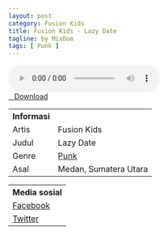```yaml
---
layout: post
category: Fusion Kids
title: Fusion Kids - Lazy Date
tagline: by MixDom
tags: [ Punk ]
---
```


<audio class='js-player' style="--plyr-color-main: #212121;" controls>
<source src="https://drive.google.com/uc?authuser=0&id=14b3YqmTYQa4detdS6b4aPsUv5QcazzQW&export=download" type="audio/mp3">
</audio>

<!--more-->

<div class="post-button text-center">
<a target="_blank" class="btn" href="https://drive.google.com/uc?authuser=0&id=14b3YqmTYQa4detdS6b4aPsUv5QcazzQW&export=download">
<i class="fa fa-caret-down" aria-hidden="true"></i>&nbsp; &nbsp;Download
</a>
</div>

<table>
<tr>
<th>Informasi</th>
<th></th>
</tr>
<tr>
<td>Artis</td>
<td>Fusion Kids</td>
</tr>
<tr>
<td>Judul</td>
<td>Lazy Date</td>
</tr>
<tr>
<td>Genre</td>
<td><a href="/musik/tag/#/Punk">Punk</a></td>
</tr>
<tr>
<td>Asal</td>
<td>Medan, Sumatera Utara</td>
</tr>
</table>

<table>
<tr>
<th>Media sosial</th>
</tr>
<tr>
<td><a href="https://facebook.com/100063562787566/" target="_blank">Facebook</a></td>
</tr>
<tr>
<td><a href="https://twitter.com/Fusionkids" target="_blank">Twitter</a></td>
</tr>
</table>
